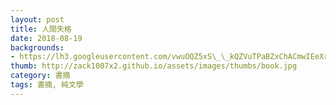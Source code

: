 ```yaml
---
layout: post
title: 人間失格
date: 2018-08-19
backgrounds:
- https://lh3.googleusercontent.com/vwuOQZ5xS\_\_kQZVuTPaBZxChACmwIEeXrkznajiHJTxYso\_IpI2JD\_1LxsF\_5ZsWWi6Nq1jGexF00qjDuYsE-b45VXWJBQUNa50lhWeJ4E5Dyg\_c0Yb9eo1nSuu8D6nZKrNKPH6y9Q
thumb: http://zack1007x2.github.io/assets/images/thumbs/book.jpg
category: 書摘
tags: 書摘, 純文學
---
```


